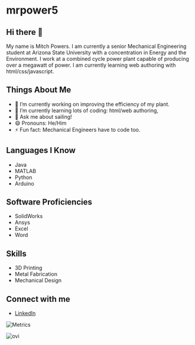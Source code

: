 # mrpower5
## Hi there 👋
My name is Mitch Powers. I am currently a senior Mechanical Engineering student at Arizona State University with a concentration in Energy and the Environment. I work at a combined cycle power plant capable of producing over a megawatt of power. I am currently learning web authoring with html/css/javascript.

## Things About Me
- 🔭 I’m currently working on improving the efficiency of my plant.
- 🌱 I’m currently learning lots of coding: html/web authoring,
- 💬 Ask me about sailing!
- 😄 Pronouns: He/Him
- ⚡ Fun fact: Mechanical Engineers have to code too.
## Languages I Know
- Java
- MATLAB
- Python
- Arduino
## Software Proficiencies
- SolidWorks
- Ansys
- Excel
- Word
## Skills
- 3D Printing
- Metal Fabrication
- Mechanical Design
## Connect with me
- [LinkedIn](https://www.linkedin.com/in/mitchell-powers-1a4955229/)

![Metrics](https://metrics.lecoq.io/mrpower5?template=classic&base.header=0&gists=1&lines=1&config.timezone=America%2FToronto)

<img src="https://github-readme-stats.vercel.app/api/top-langs?username=mrpower5&show_icons=true&locale=en&layout=compact&theme=chartreuse-dark" alt="ovi" />

<!--
**mrpower5/mrpower5** is a ✨ _special_ ✨ repository because its `README.md` (this file) appears on your GitHub profile.
-->
